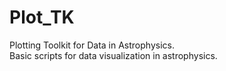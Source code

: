 # Plot_TK
Plotting Toolkit for Data in Astrophysics.\
Basic scripts for data visualization in astrophysics.

